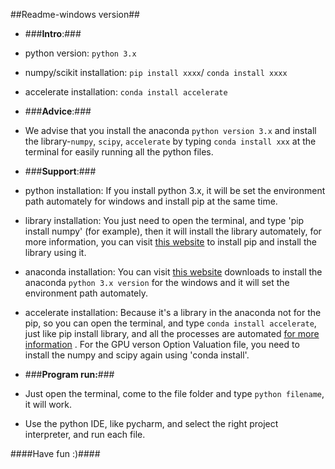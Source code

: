 ##Readme-windows version##

- ###**Intro**:###
 - python version: `python 3.x`
 - numpy/scikit installation: `pip install xxxx`/ `conda install xxxx`
 - accelerate installation: `conda install accelerate`

- ###**Advice**:###
 - We advise that you install the anaconda `python version 3.x` and install the library-`numpy`, `scipy`, `accelerate` by typing `conda install xxx` at the terminal for easily running all the python files.

- ###**Support**:###
 - python installation:
If you install python 3.x, it will be set the environment path automately for windows and install pip at the same time.

 - library installation:
You just need to open the terminal, and type 'pip install numpy' (for example), then it will install the library automately, for more information, you can visit [this website](https://pip.pypa.io/en/stable/installing/) to install pip and install the library using it.

 - anaconda installation:
You can visit [this website](https://www.continuum.io/) downloads to install the anaconda `python 3.x version` for the windows and it will set the environment path automately.

 - accelerate installation:
Because it's a library in the anaconda not for the pip, so you can open the terminal, and type `conda install accelerate`, just like pip install library, and all the processes are automated 
[ for more information](https://docs.continuum.io/accelerate/) . For the GPU verson Option Valuation file, you need to install the numpy and scipy again using 'conda install'.

- ###**Program run:**###
 - Just open the terminal, come to the file folder and type `python filename`, it will work.
 - Use the python IDE, like pycharm, and select the right project interpreter, and run each file.

####Have fun :)####
